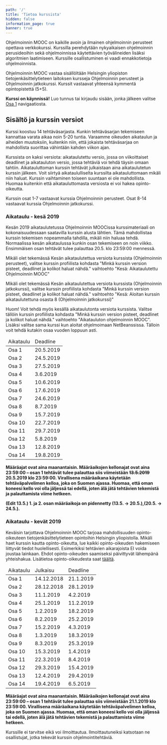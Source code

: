 ```yaml
---
path: '/'
title: 'Tietoa kurssista'
hidden: false
information_page: true
banner: true
---
```


Ohjelmoinnin MOOC on kaikille avoin ja ilmainen ohjelmoinnin perusteet
opettava verkkokurssi. Kurssilla perehdytään nykyaikaisen ohjelmoinnin
perusideoihin sekä ohjelmoinnissa käytettävien työvälineiden lisäksi
algoritmien laatimiseen. Kurssille osallistuminen ei vaadi
ennakkotietoja ohjelmoinnista.

Ohjelmoinnin MOOC vastaa sisällöltään Helsingin yliopiston
tietojenkäsittelytieteen laitoksen kursseja Ohjelmoinnin perusteet ja
Ohjelmoinnin jatkokurssi. Kurssit vastaavat yhteensä kymmentä
opintopistettä (5+5).

**Kurssi on käynnissä!** Luo tunnus tai kirjaudu sisään, jonka
jälkeen valitse [Osa 1](/part-1) navigaatiosta.

## Sisältö ja kurssin versiot

Kurssi koostuu 14 tehtäväsarjasta. Kunkin tehtäväsarjan tekemiseen
kannattaa varata aikaa noin 5-20 tuntia. Varaamme oikeuden aikataulun
ja aiheiden muutoksiin, kuitenkin niin, että jokaista tehtäväsarjaa on
mahdollista suorittaa vähintään kahden viikon ajan.

Kurssista on kaksi versiota: aikataulutettu versio, jossa on
viikoittaiset deadlinet ja aikatauluton versio, jossa tehtäviä voi
tehdä täysin omaan tahtiin. Aikatauluttoman kurssin tehtävät
julkaistaan aina aikataulutetun kurssin jälkeen. Voit siirtyä
aikataululliselta kurssilta aikatauluttomaan mikäli niin haluat.
Kurssin vaihtaminen toiseen suuntaan ei ole mahdollista. Huomaa
kuitenkin että aikatauluttomasta versiosta ei voi hakea
opinto-oikeutta.

Kurssin osat 1-7 vastaavat kurssia Ohjelmoinnin perusteet. Osat 8-14
vastaavat kurssia Ohjelmoinnin jatkokurssi.

### Aikataulu - kesä 2019


Kesän 2019 aikataulutetussa Ohjelmoinnin MOOCissa kurssimateriaali on
kokonaisuudessaan saatavilla kurssin alusta lähtien. Tämä mahdollistaa
kurssin tekemisen nopeammalla tahdilla, mikäli niin haluaa tehdä.
Normaalissa kesän aikataulussa kunkin osan tekemiseen on noin viikko.
Ensimmäisen osan tehtävät tulee palauttaa 20.5. klo 23:59:00 mennessä.



Mikäli olet tekemässä Kesän aikataulutettua versiota kurssista
(Ohjelmoinnin perusteet), valitse kurssin profiilista kohdasta "Minkä
kurssin version pisteet, deadlinet ja kolikot haluat nähdä."
vaihtoehto "Kesä: Aikataulutettu Ohjelmoinnin MOOC"



Mikäli olet tekemässä Kesän aikataulutettua versiota kurssista
(Ohjelmoinnin jatkokurssi), valitse kurssin profiilista kohdasta
"Minkä kurssin version pisteet, deadlinet ja kolikot haluat nähdä."
vaihtoehto "Kesä: Aloitan kurssin aikataulutettuna osasta 8
(Ohjelmoinnin jatkokurssi)"



Huom! Voit tehdä myös kesällä aikataulutonta versiota kurssista.
Valitse tällöin kurssin profiilista kohdasta "Minkä kurssin version
pisteet, deadlinet ja kolikot haluat nähdä." vaihtoehto "Aikatauluton
ohjelmoinnin MOOC". Lisäksi valitse sama kurssi kun aloitat
ohjelmoimaan NetBeanssissa. Tälloin voit tehdä kutakin osaa vuoden
loppuun asti.


<table>
  <thead>
    <tr>
      <td>Aikataulu</td>
      <td>Deadline</td>
    </tr>
  </th>
  <tbody>
    <tr>
      <td>Osa 1</td>
      <td>20.5.2019</td>
    </tr>
    <tr>
      <td>Osa 2</td>
      <td>24.5.2019</td>
    </tr>
    <tr>
      <td>Osa 3</td>
      <td>27.5.2019</td>
    </tr>
    <tr>
      <td>Osa 4</td>
      <td>3.6.2019</td>
    </tr>
    <tr>
      <td>Osa 5</td>
      <td>10.6.2019</td>
    </tr>
    <tr>
      <td>Osa 6</td>
      <td>17.6.2019</td>
    </tr>
    <tr>
      <td>Osa 7</td>
      <td>24.6.2019</td>
    </tr>
    <tr>
      <td>Osa 8</td>
      <td>8.7.2019</td>
    </tr>
    <tr>
      <td>Osa 9</td>
      <td>15.7.2019</td>
    </tr>
    <tr>
      <td>Osa 10</td>
      <td>22.7.2019</td>
    </tr>
    <tr>
      <td>Osa 11</td>
      <td>29.7.2019</td>
    </tr>
    <tr>
      <td>Osa 12</td>
      <td>5.8.2019</td>
    </tr>
    <tr>
      <td>Osa 13</td>
      <td>12.8.2019</td>
    </tr>
    <tr>
      <td>Osa 14</td>
      <td>19.8.2019</td>
    </tr>
  </tbody>
</table>


<b>
  Määräajat ovat aina maanantaisin. Määräaikojen kellonajat ovat aina
  23:59:00 – osan 1 tehtävät tulee palauttaa siis viimeistään
  <s>13.5.2019</s> 20.5.2019 klo 23:59:00. Virallisena määräaikana
  käytetään tehtäväpalvelimen kelloa, joka on Suomen ajassa. Huomaa,
  että oman koneesi kello voi olla jäljessä tai edellä, joten älä jätä
  tehtävien tekemistä ja palauttamista viime hetkeen.
</b>


**(Edit 13.5.) 1. ja 2. osan määräaikoja on pidennetty (13.5. -> 20.5.),(20.5. -> 24.5.).**

### Aikataulu - kevät 2019

Keväisin tarjottava Ohjelmoinnin MOOC tarjoaa mahdollisuuden
opinto-oikeuteen tietojenkäsittelytieteen opintoihin Helsingin
yliopistolla. Mikäli haet kurssin kautta opinto-oikeutta, lue kaikki
opinto-oikeuden hakemiseen liittyvät tiedot huolellisesti. Esimerkiksi
tehtävien aikarajoista EI voida joustaa lainkaan. Ehdot
opinto-oikeuden saamiseksi päivittyvät lähempänä yhteishakua.
Lisätietoa opinto-oikeudesta saat [täältä](/opinto-oikeus).

<table>
  <thead>
    <tr>
      <td>Aikataulu</td>
      <td>Julkaisu</td>
      <td>Deadline</td>
    </tr>
  </th>
  <tbody>
    <tr>
      <td>Osa 1</td>
      <td>14.12.2018</td>
      <td>21.1.2019</td>
    </tr>
    <tr>
      <td>Osa 2</td>
      <td>28.12.2018</td>
      <td>28.1.2019</td>
    </tr>
    <tr>
      <td>Osa 3</td>
      <td>11.1.2019</td>
      <td>4.2.2019</td>
    </tr>
    <tr>
      <td>Osa 4</td>
      <td>25.1.2019</td>
      <td>11.2.2019</td>
    </tr>
    <tr>
      <td>Osa 5</td>
      <td>1.2.2019</td>
      <td>18.2.2019</td>
    </tr>
    <tr>
      <td>Osa 6</td>
      <td>8.2.2019</td>
      <td>25.2.2019</td>
    </tr>
    <tr>
      <td>Osa 7</td>
      <td>15.2.2019</td>
      <td>4.3.2019</td>
    </tr>
    <tr>
      <td>Osa 8</td>
      <td>1.3.2019</td>
      <td>18.3.2019</td>
    </tr>
    <tr>
      <td>Osa 9</td>
      <td>8.3.2019</td>
      <td>25.3.2019</td>
    </tr>
    <tr>
      <td>Osa 10</td>
      <td>15.3.2019</td>
      <td>1.4.2019</td>
    </tr>
    <tr>
      <td>Osa 11</td>
      <td>22.3.2019</td>
      <td>8.4.2019</td>
    </tr>
    <tr>
      <td>Osa 12</td>
      <td>29.3.2019</td>
      <td>15.4.2019</td>
    </tr>
    <tr>
      <td>Osa 13</td>
      <td>12.4.2019</td>
      <td>29.4.2019</td>
    </tr>
    <tr>
      <td>Osa 14</td>
      <td>19.4.2019</td>
      <td>6.5.2019</td>
    </tr>
  </tbody>
</table>

<b>
  Määräajat ovat aina maanantaisin. Määräaikojen kellonajat ovat aina
  23:59:00 – osan 1 tehtävät tulee palauttaa siis viimeistään
  21.1.2019 klo 23:59:00. Virallisena määräaikana käytetään
  tehtäväpalvelimen kelloa, joka on Suomen ajassa. Huomaa, että oman
  koneesi kello voi olla jäljessä tai edellä, joten älä jätä tehtävien
  tekemistä ja palauttamista viime hetkeen.
</b>

Kurssille ei tarvitse eikä voi ilmoittautua. Ilmoittautuneiksi
katsotaan ne osallistujat, jotka tekevät kurssin ohjelmointitehtäviä.

